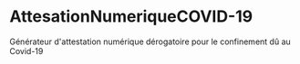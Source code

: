 # AttesationNumeriqueCOVID-19
Générateur d'attestation numérique dérogatoire pour le confinement dû au Covid-19
